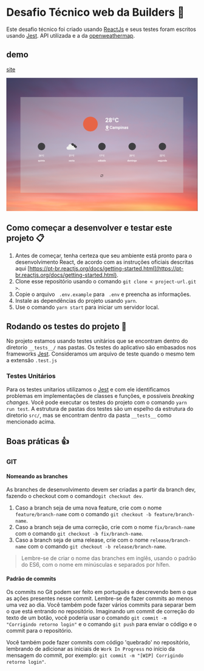 Desafio Técnico web da Builders :rocket:
===

Este desafio técnico foi criado usando [ReactJs](https://github.com/facebook/react/) e seus testes foram escritos usando [Jest](https://jestjs.io).
API utilizada e a da [openweathermap](https://openweathermap.org/api).

## demo

[site](https://builders-wesleysd1989.vercel.app/)

![desktop-version](src/assets/desktop.png)

## Como começar a desenvolver e testar este projeto :clipboard:

1. Antes de começar, tenha certeza que seu ambiente está pronto para o desenvolvimento React, de acordo com as instruções oficiais descritas aqui [https://pt-br.reactjs.org/docs/getting-started.html](https://pt-br.reactjs.org/docs/getting-started.html).
2. Clone esse repositório usando o comando ``` git clone < project-url.git > ```.
3. Copie o arquivo ``` .env.example```  para ``` .env```  e preencha as informações.
4. Instale as dependências do projeto usando ``` yarn ```.
5. Use o comando ``` yarn start ``` para iniciar um servidor local.

## Rodando os testes do projeto 🧪

No projeto estamos usando testes unitários que se encontram dentro do diretorio ```__tests__/``` nas pastas.
Os testes do aplicativo são embasados nos frameworks [Jest](https://jestjs.io).
Consideramos um arquivo de teste quando o mesmo tem a extensão ```.test.js```

### Testes Unitários

Para os testes unitarios utilizamos o [Jest](https://jestjs.io) e com ele identificamos problemas em implementações de classes e funções, e possíveis *breaking changes*.
Você pode executar os testes do projeto com o comando ``` yarn run test ```.
A estrutura de pastas dos testes são um espelho da estrutura do diretorio ```src/```, mas se encontram dentro da pasta ```__tests__``` como mencionado acima.

## Boas práticas :thumbsup:

### GIT

#### Nomeando as branches

As branches de desenvolvimento devem ser criadas a partir da branch dev, fazendo o checkout com o comando`git checkout dev`.

1. Caso a branch seja de uma nova feature, crie com o nome `feature/branch-name` com o comando `git checkout -b feature/branch-name`.
2. Caso a branch seja de uma correção, crie com o nome `fix/branch-name` com o comando `git checkout -b fix/branch-name`.
3. Caso a branch seja de uma release, crie com o nome `release/branch-name` com o comando `git checkout -b release/branch-name`.

> Lembre-se de criar o nome das branches em inglês, usando o padrão do ES6, com o nome em minúsculas e separados por hífen.

#### Padrão de commits

Os commits no Git podem ser feito em português e descrevendo bem o que as ações presentes nesse commit. Lembre-se de fazer commits ao menos uma vez ao dia. Você também pode fazer vários commits para separar bem o que está entrando no repositório. Imaginando um commit de correção do texto de um botão, você poderia usar o comando `git commit -m "Corrigindo retorno login"` e o comando `git push` para enviar o código e o commit para o repositório.

Você também pode fazer commits com código 'quebrado' no repositório, lembrando de adicionar as iniciais de `Work In Progress` no início da mensagem do commit, por exemplo: `git commit -m "[WIP] Corrigindo retorno login"`.
